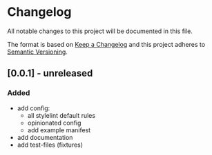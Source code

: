 # Changelog
All notable changes to this project will be documented in this file.

The format is based on [Keep a Changelog](http://keepachangelog.com/en/1.0.0/)
and this project adheres to [Semantic Versioning](http://semver.org/spec/v2.0.0.html).

## [0.0.1] - unreleased

### Added
- add config:
  - all stylelint default rules
  - opinionated config
  - add example manifest
- add documentation
- add test-files (fixtures)
